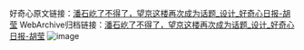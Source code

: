 好奇心原文链接：[潘石屹了不得了，望京这楼再次成为话题_设计_好奇心日报-胡莹](https://www.qdaily.com/articles/2054.html)
WebArchive归档链接：[潘石屹了不得了，望京这楼再次成为话题_设计_好奇心日报-胡莹](http://web.archive.org/web/20190623150802/https://www.qdaily.com/articles/2054.html)
![image](http://ww3.sinaimg.cn/large/007d5XDpgy1g3vbtjl2zhj30u04ed7wh)